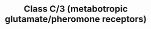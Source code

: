---
annotations:
- type: Pathway Ontology
  value: G protein mediated signaling pathway
authors:
- ReactomeTeam
- DeSl
- Eweitz
description: The class C G-protein-coupled receptors are a class of G-protein coupled
  receptors that include the metabotropic glutamate receptors and several additional
  receptors (Brauner-Osborne H et al, 2007). Family C GPCRs have a large extracellular
  N-terminus which binds the orthosteric (endogenous) ligand. The shape of this domain
  is often likened to a clam. Several allosteric ligands to these receptors have been
  identified and these bind within the seven transmembrane region.  View original
  pathway at [http://www.reactome.org/PathwayBrowser/#DIAGRAM=420499 Reactome].
last-edited: 2021-05-07
organisms:
- Homo sapiens
redirect_from:
- /index.php/Pathway:WP4418
- /instance/WP4418
schema-jsonld:
- '@context': https://schema.org/
  '@id': https://wikipathways.github.io/pathways/WP4418.html
  '@type': Dataset
  creator:
    '@type': Organization
    name: WikiPathways
  description: The class C G-protein-coupled receptors are a class of G-protein coupled
    receptors that include the metabotropic glutamate receptors and several additional
    receptors (Brauner-Osborne H et al, 2007). Family C GPCRs have a large extracellular
    N-terminus which binds the orthosteric (endogenous) ligand. The shape of this
    domain is often likened to a clam. Several allosteric ligands to these receptors
    have been identified and these bind within the seven transmembrane region.  View
    original pathway at [http://www.reactome.org/PathwayBrowser/#DIAGRAM=420499 Reactome].
  keywords:
  - 'Noscapine '
  - 'cis-isohumulone '
  - 'Salicin '
  - 'GABBR2 '
  - 'Brucine '
  - 'TAS2R31 '
  - 'TAS2R39 '
  - TAS2Rs:Bitter-tasting compounds
  - 'TAS1R1 '
  - 'Grosshemin '
  - 'Papaverine '
  - 'TAS2R46 '
  - 'AITC '
  - 'Chloramphenicol '
  - 'GPRC6A '
  - 'Sinigrin '
  - 'TAS2R42 '
  - 'Ethylpyrazine '
  - 'D-Trp '
  - 'TAS2R9 '
  - G alpha (i)
  - 'TAS2R40 '
  - 'Arborescin '
  - ligands
  - 'TAS2R50 '
  - 'TAS2R41 '
  - 'Cucurbitacin B '
  - 'GABA '
  - Sweet taste
  - GRM1-8
  - 'Aristolochic acid '
  - 'Andrographolide '
  - GRM1-8:L-Glu
  - signalling events
  - 'Limonin '
  - 'Crispolide '
  - 'Cnicin '
  - 'TAS2R45 '
  - 'Aloin '
  - 'TAS2R5 '
  - 'TAS2R7 '
  - 'Falcarindiol '
  - 'Alpha-thujone '
  - 'Arbutin '
  - TAS1R1:TAS1R3:L-Glu
  - Bitter-tasting
  - 'GRM2,GRM3,GRM4,GRM6,GRM7,GRM8 '
  - 'L-Glu '
  - 'Absynthin '
  - 'TAS2R20 '
  - G alpha (q)
  - 'Colchicine '
  - 'SACC '
  - TAS1R2:TAS1R3
  - 'Ca2+ '
  - 'Camphor '
  - 'TAS1R3 '
  - 'Strychnine '
  - TAS2Rs
  - 'Coumarin '
  - 'Basic L-amino acids '
  - 'Suc '
  - 'Quinine '
  - 'Tatridin B '
  - 'Picrotoxinin '
  - 'Helicin '
  - 'TAS2R13 '
  - 'Cucurbitacin E '
  - compounds
  - 'TAS2R16 '
  - 'Artemorin '
  - Ca2+
  - 'TAS2R14 '
  - TAS1R1:TAS1R3
  - 'Thiamine '
  - 'Yohimbine '
  - TAS1R2:TAS1R3:Sweet
  - CASR
  - 'CASR '
  - 'TAS2R1 '
  - 'Amygdalin '
  - 'Parthenolide '
  - 'TAS2R3 '
  - 'TAS2R10 '
  - 'TAS1R2 '
  - L-Glu
  - 'Amarogentin '
  - receptor:GPRC6A
  - 'TAS2R43 '
  - GPRC6A
  - 'Phenethyl isothiocyanate '
  - 'Cascarillin '
  - 'ASP '
  - 'TAS2R60 '
  - 'TAS2R19 '
  - 'TAS2R8 '
  - 'Erythromycin '
  - CASR:Ca2+
  - GABBR1:GABBR2:GABA
  - 'Caffeine '
  - 'Quassin '
  - GABA
  - 'Arglabin '
  - 'TAS2R30 '
  - 'GRM1,GRM5 '
  - 'TAS2R4 '
  - 'GABBR1 '
  - GABBR1:GABBR2
  - taste compounds
  - GPRC6A ligands
  - 'TAS2R38 '
  license: CC0
  name: Class C/3 (metabotropic glutamate/pheromone receptors)
seo: CreativeWork
title: Class C/3 (metabotropic glutamate/pheromone receptors)
wpid: WP4418
---